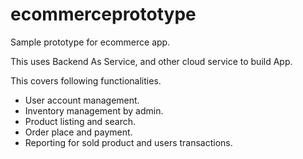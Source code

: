 # ecommerceprototype
Sample prototype for ecommerce app.

This uses Backend As Service, and other cloud service to build App.

This covers following functionalities.


* User account management.
* Inventory management by admin.
* Product listing and search.
* Order place and payment.
* Reporting for sold product and users transactions.
